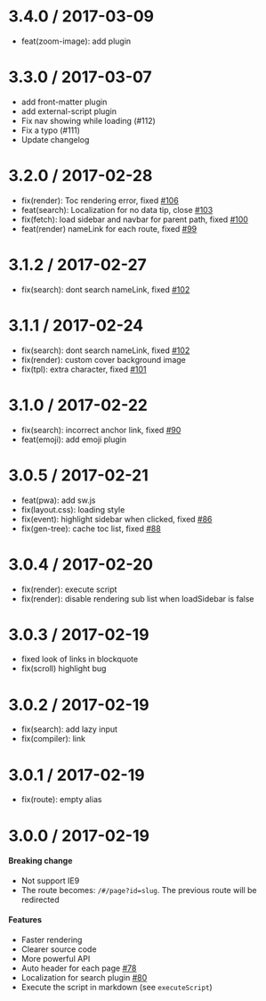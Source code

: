
3.4.0 / 2017-03-09
==================

  * feat(zoom-image): add plugin

3.3.0 / 2017-03-07
==================

  * add front-matter plugin
  * add external-script plugin
  * Fix nav showing while loading (#112)
  * Fix a typo (#111)
  * Update changelog

3.2.0 / 2017-02-28
==================

  * fix(render): Toc rendering error, fixed [#106](https://github.com/QingWei-Li/docsify/issues/106)
  * feat(search): Localization for no data tip, close [#103](https://github.com/QingWei-Li/docsify/issues/103)
  * fix(fetch): load sidebar and navbar for parent path, fixed [#100](https://github.com/QingWei-Li/docsify/issues/100)
  * feat(render) nameLink for each route, fixed [#99](https://github.com/QingWei-Li/docsify/issues/99)

3.1.2 / 2017-02-27
==================

  * fix(search): dont search nameLink, fixed [#102](https://github.com/QingWei-Li/docsify/issues/102)

3.1.1 / 2017-02-24
==================

  * fix(search): dont search nameLink, fixed [#102](https://github.com/QingWei-Li/docsify/issues/102)
  * fix(render): custom cover background image
  * fix(tpl): extra character, fixed [#101](https://github.com/QingWei-Li/docsify/issues/101)

3.1.0 / 2017-02-22
==================

  * fix(search): incorrect anchor link, fixed [#90](https://github.com/QingWei-Li/docsify/issues/90)
  * feat(emoji): add emoji plugin

3.0.5 / 2017-02-21
==================

  * feat(pwa): add sw.js
  * fix(layout.css): loading style
  * fix(event): highlight sidebar when clicked, fixed [#86](https://github.com/QingWei-Li/docsify/issues/86)
  * fix(gen-tree): cache toc list, fixed [#88](https://github.com/QingWei-Li/docsify/issues/88)

3.0.4 / 2017-02-20
==================

  * fix(render): execute script
  * fix(render): disable rendering sub list when loadSidebar is false

3.0.3 / 2017-02-19
==================

  * fixed look of links in blockquote
  * fix(scroll) highlight bug

3.0.2 / 2017-02-19
==================

  * fix(search): add lazy input
  * fix(compiler): link

3.0.1 / 2017-02-19
==================

  * fix(route): empty alias

3.0.0 / 2017-02-19
==================

#### Breaking change
- Not support IE9
- The route becomes: `/#/page?id=slug`. The previous route will be redirected

#### Features
- Faster rendering
- Clearer source code
- More powerful API
- Auto header for each page [#78](https://github.com/QingWei-Li/docsify/issues/78)
- Localization for search plugin [#80](https://github.com/QingWei-Li/docsify/issues/80)
- Execute the script in markdown (see `executeScript`)

